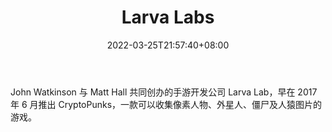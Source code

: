 ﻿---
weight: 
title: "Larva Labs"
description: "John Watkinson 与 Matt Hall 共同创办的手游开发公司 Larva Lab，早在 2017 年 6 月推出 CryptoPunks，一款可以收集像素人物、外星人、僵尸及人猿图片的游戏"
date: 2022-03-25T21:57:40+08:00
lastmod: 2022-03-25T16:45:40+08:00
draft: false
authors: ["Metabd"]
featuredImage: "larva-labs.jpg"
link: ""
tags: ["研究机构","Larva Labs"]
categories: ["navigation"]
navigation: ["研究机构"]
lightgallery: true
toc: true
pinned: false
recommend: false
recommend1: false
---
John Watkinson 与 Matt Hall 共同创办的手游开发公司 Larva Lab，早在 2017 年 6 月推出 CryptoPunks，一款可以收集像素人物、外星人、僵尸及人猿图片的游戏。
